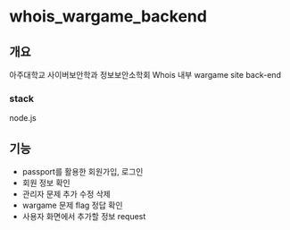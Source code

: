 # whois_wargame_backend

## 개요
아주대학교 사이버보안학과 정보보안소학회 Whois 내부 wargame site back-end

### stack
node.js

## 기능
- passport를 활용한 회원가입, 로그인
- 회원 정보 확인
- 관리자 문제 추가 수정 삭제
- wargame 문제 flag 정답 확인
- 사용자 화면에서 추가할 정보 request
